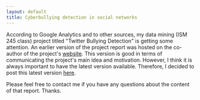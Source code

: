 ```yaml
---
layout: default
title: Cyberbullying detection in social networks
---
```


According to Google Analytics and to other sources, my data mining (ISM 245 class) project titled "Twitter Bullying Detection" is getting some attention. An earlier version of the project report was hosted on the co-author of the project's [website](http://users.soe.ucsc.edu/~shreyask/index.html). This version
is good in terms of communicating the project's main idea and motivation. However, I think it is always important to have the latest version available. Therefore, I decided to post this latest version [here](http://dl.dropbox.com/u/11902217/huascarsanchez_and_shreyaskumar-twitterbullyingdection-fnl.pdf).

Please feel free to contact me if you have any questions about the content of that report. Thanks.


